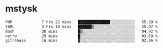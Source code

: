 # mstysk

<!--START_SECTION:waka-->

```txt
PHP             7 hrs 22 mins   ██████████████░░░░░░░░░░░   55.89 %
YAML            3 hrs 18 mins   ██████▒░░░░░░░░░░░░░░░░░░   25.07 %
Bash            38 mins         █▒░░░░░░░░░░░░░░░░░░░░░░░   04.92 %
netrw           29 mins         █░░░░░░░░░░░░░░░░░░░░░░░░   03.69 %
gitrebase       16 mins         ▓░░░░░░░░░░░░░░░░░░░░░░░░   02.06 %
```

<!--END_SECTION:waka-->
